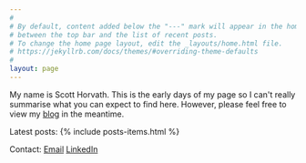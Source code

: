 ```yaml
---
#
# By default, content added below the "---" mark will appear in the home page
# between the top bar and the list of recent posts.
# To change the home page layout, edit the _layouts/home.html file.
# https://jekyllrb.com/docs/themes/#overriding-theme-defaults
#
layout: page
---
```


My name is Scott Horvath. This is the early days of my page so I can't really summarise what you can expect to find here. However, please feel free to view my <a href="/blog/">blog</a> in the meantime.

Latest posts:
{% include posts-items.html %}

Contact:
[Email](mailto:smart.luck8709@fastmail.com)
[LinkedIn](https://www.linkedin.com/in/horvathscott/)
